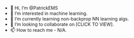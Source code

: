- 👋 Hi, I’m @PatrickEMS
- 👀 I’m interested in machine learning.
- 🌱 I’m currently learning non-backprop NN learning algs.
- 💞️ I’m looking to collaborate on [CLICK TO VIEW].
- 📫 How to reach me - N/A.

<!---
PatrickEMS/PatrickEMS is a ✨ special ✨ repository because its `README.md` (this file) appears on your GitHub profile.
You can click the Preview link to take a look at your changes.
--->
